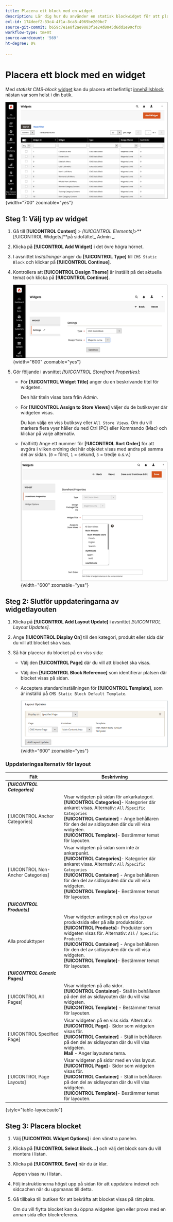 ```yaml
---
title: Placera ett block med en widget
description: Lär dig hur du använder en statisk blockwidget för att placera ett befintligt innehåll nästan var som helst i din butik.
exl-id: 174deef2-33c4-4f1a-8ca8-4969be209bc7
source-git-commit: b659c7e1e8f2ae9883f1e24d8045d6dd1e90cfc0
workflow-type: tm+mt
source-wordcount: '569'
ht-degree: 0%

---
```


# Placera ett block med en widget

Med _statiskt CMS-block_ [widget](widgets.md) kan du placera ett befintligt [innehållsblock](blocks.md) nästan var som helst i din butik.

![Widgets](./assets/widgets.png){width="700" zoomable="yes"}

## Steg 1: Välj typ av widget

1. Gå till **[!UICONTROL Content]** > _[!UICONTROL Elements]_>**[!UICONTROL Widgets]**på sidofältet_ Admin _.

1. Klicka på **[!UICONTROL Add Widget]** i det övre högra hörnet.

1. I avsnittet _Inställningar_ anger du **[!UICONTROL Type]** till `CMS Static Block` och klickar på **[!UICONTROL Continue]**.

1. Kontrollera att **[!UICONTROL Design Theme]** är inställt på det aktuella temat och klicka på **[!UICONTROL Continue]**.

   ![Widget-inställningar](./assets/widget-settings.png){width="600" zoomable="yes"}

1. Gör följande i avsnittet _[!UICONTROL Storefront Properties]_:

   - För **[!UICONTROL Widget Title]** anger du en beskrivande titel för widgeten.

     Den här titeln visas bara från _Admin_.

   - För **[!UICONTROL Assign to Store Views]** väljer du de butiksvyer där widgeten visas.

     Du kan välja en viss butiksvy eller `All Store Views`. Om du vill markera flera vyer håller du ned Ctrl (PC) eller Kommando (Mac) och klickar på varje alternativ.

   - (Valfritt) Ange ett nummer för **[!UICONTROL Sort Order]** för att avgöra i vilken ordning det här objektet visas med andra på samma del av sidan. (`0` = först, `1` = sekund, `3` = tredje o.s.v.)

     ![Storefront-egenskaper](./assets/widget-storefront-properties.png){width="600" zoomable="yes"}

## Steg 2: Slutför uppdateringarna av widgetlayouten

1. Klicka på **[!UICONTROL Add Layout Update]** i avsnittet _[!UICONTROL Layout Updates]_.

1. Ange **[!UICONTROL Display On]** till den kategori, produkt eller sida där du vill att blocket ska visas.

1. Så här placerar du blocket på en viss sida:

   - Välj den **[!UICONTROL Page]** där du vill att blocket ska visas.

   - Välj den **[!UICONTROL Block Reference]** som identifierar platsen där blocket visas på sidan.

   - Acceptera standardinställningen för **[!UICONTROL Template]**, som är inställd på `CMS Static Block Default Template`.

     ![Layoutuppdateringar](./assets/widget-layout-update-home-page.png){width="600" zoomable="yes"}

### Uppdateringsalternativ för layout

| Fält | Beskrivning |
|--- |--- |
| **_[!UICONTROL Categories]_** |  |
| [!UICONTROL Anchor Categories] | Visar widgeten på sidan för ankarkategori.<br/>**[!UICONTROL Categories]**- Kategorier där ankaret visas. Alternativ: `All` /`Specific Categories`<br/>**[!UICONTROL Container]** - Ange behållaren för den del av sidlayouten där du vill visa widgeten.<br/>**[!UICONTROL Template]**- Bestämmer temat för layouten. |
| [!UICONTROL Non-Anchor Categories] | Visar widgeten på sidan som inte är ankarpunkt.<br/>**[!UICONTROL Categories]**- Kategorier där ankaret visas. Alternativ: `All` /`Specific Categories`<br/>**[!UICONTROL Container]** - Ange behållaren för den del av sidlayouten där du vill visa widgeten.<br/>**[!UICONTROL Template]**- Bestämmer temat för layouten. |
| **_[!UICONTROL Products]_** |  |
| Alla produkttyper | Visar widgeten antingen på en viss typ av produktsida eller på alla produktsidor. <br/>**[!UICONTROL Products]**- Produkter som widgeten visas för. Alternativ: `All` /` Specific Products`<br/>**[!UICONTROL Container]** - Ange behållaren för den del av sidlayouten där du vill visa widgeten.<br/>**[!UICONTROL Template]**- Bestämmer temat för layouten. |
| **_[!UICONTROL Generic Pages]_** |  |
| [!UICONTROL All Pages] | Visar widgeten på alla sidor. <br/>**[!UICONTROL Container]**- Ställ in behållaren på den del av sidlayouten där du vill visa widgeten.<br/>**[!UICONTROL Template]** - Bestämmer temat för layouten. |
| [!UICONTROL Specified Page] | Visar widgeten på en viss sida. Alternativ:<br/>**[!UICONTROL Page]**- Sidor som widgeten visas för.<br/>**[!UICONTROL Container]** - Ställ in behållaren på den del av sidlayouten där du vill visa widgeten.<br/>**Mall** - Anger layoutens tema. |
| [!UICONTROL Page Layouts] | Visar widgeten på sidor med en viss layout. <br/>**[!UICONTROL Page]**- Sidor som widgeten visas för.<br/>**[!UICONTROL Container]** - Ställ in behållaren på den del av sidlayouten där du vill visa widgeten.<br/>**[!UICONTROL Template]**- Bestämmer temat för layouten. |

{style="table-layout:auto"}

## Steg 3: Placera blocket

1. Välj **[!UICONTROL Widget Options]** i den vänstra panelen.

1. Klicka på **[!UICONTROL Select Block…]** och välj det block som du vill montera i listan.

1. Klicka på **[!UICONTROL Save]** när du är klar.

   Appen visas nu i listan.

1. Följ instruktionerna högst upp på sidan för att uppdatera indexet och sidcachen när du uppmanas till detta.

1. Gå tillbaka till butiken för att bekräfta att blocket visas på rätt plats.

   Om du vill flytta blocket kan du öppna widgeten igen eller prova med en annan sida eller blockreferens.
